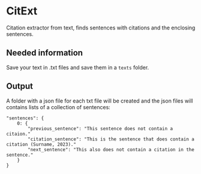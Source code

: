 # CitExt
Citation extractor from text, finds sentences with citations and the enclosing sentences.

## Needed information

Save your text in .txt files and save them in a `texts` folder.


## Output

A folder with a json file for each txt file will be created and the json files will contains lists of a collection of sentences: 

```
"sentences": {
    0: {
        "previous_sentence": "This sentence does not contain a citaion."
        "citation_sentence": "This is the sentence that does contain a citation (Surname, 2023)."
        "next_sentence": "This also does not contain a citation in the sentence."
    }
}
```

